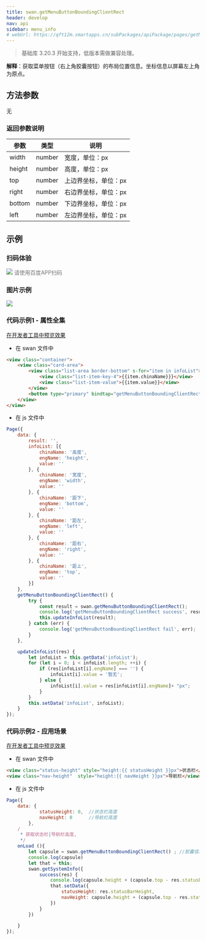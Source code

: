 ```yaml
---
title: swan.getMenuButtonBoundingClientRect
header: develop
nav: api
sidebar: menu_info
# webUrl: https://qft12m.smartapps.cn/subPackages/apiPackage/pages/getMenuButtonBoundingClientRect/getMenuButtonBoundingClientRect
---
```



> 基础库 3.20.3 开始支持，低版本需做兼容处理。

**解释**：获取菜单按钮（右上角胶囊按钮）的布局位置信息。坐标信息以屏幕左上角为原点。

 
## 方法参数 

无

### 返回参数说明 

|参数	|类型	|说明|
|---|---|---|
|width|	number|	宽度，单位：px|
|height|	number|	高度，单位：px|
|top|	number|	上边界坐标，单位：px|
|right	|number|	右边界坐标，单位：px|
|bottom|	number|	下边界坐标，单位：px|
|left	|number|	左边界坐标，单位：px|
## 示例

 
### 扫码体验

<div class='scan-code-container'>
    <img src="https://b.bdstatic.com/miniapp/assets/images/doc_demo/pages_getMenuButtonBoundingClientRect.png" class="demo-qrcode-image" />
    <font color=#777 12px>请使用百度APP扫码</font>
</div>

###  图片示例  
<div class="m-doc-custom-examples">
    <div class="m-doc-custom-examples-correct">
        <img src="https://b.bdstatic.com/miniapp/image/getMenuButtonBoundingClientRect.gif">
    </div>
    <div class="m-doc-custom-examples-correct">
        <img src=" ">
    </div>
    <div class="m-doc-custom-examples-correct">
        <img src=" ">
    </div>     
</div>
 

###  代码示例1 - 属性全集 

<a href="swanide://fragment/b7950613332a792d444e4e4842d063291569477029937" title="在开发者工具中预览效果" target="_self">在开发者工具中预览效果</a>

* 在 swan 文件中

```html
<view class="container">
    <view class="card-area">  
        <view class="list-area border-bottom" s-for="item in infoList">
            <view class="list-item-key-4">{{item.chinaName}}}</view>
            <view class="list-item-value">{{item.value}}</view>
        </view>        
        <button type="primary" bindtap="getMenuButtonBoundingClientRect">点击获取胶囊布局信息</button>
    </view>
</view>
```

* 在 js 文件中

```js
Page({
    data: {
        result: '',
        infoList: [{
            chinaName: '高度',
            engName: 'height', 
            value: ''
        }, {
            chinaName: '宽度',
            engName: 'width', 
            value: ''
        }, {
            chinaName: '距下',
            engName: 'bottom', 
            value: ''
        }, {
            chinaName: '距左',
            engName: 'left', 
            value: ''
        }, {
            chinaName: '距右',
            engName: 'right', 
            value: ''
        }, {
            chinaName: '距上',
            engName: 'top', 
            value: ''
        }]
    },
    getMenuButtonBoundingClientRect() {
        try {
            const result = swan.getMenuButtonBoundingClientRect();
            console.log('getMenuButtonBoundingClientRect success', result);
            this.updateInfoList(result);
        } catch (err) {
            console.log('getMenuButtonBoundingClientRect fail', err);
        }
    },

    updateInfoList(res) {
        let infoList = this.getData('infoList');
        for (let i = 0; i < infoList.length; ++i) {
            if (res[infoList[i].engName] === '') {
                infoList[i].value = '暂无';
            } else {
                infoList[i].value = res[infoList[i].engName]+ "px";
            }
        }
        this.setData('infoList', infoList);
    }
});
```

###  代码示例2 - 应用场景 

<a href="swanide://fragment/50a8932d2b9cd6ee093c3b6895f5f3d81576573561180" title="在开发者工具中预览效果" target="_self">在开发者工具中预览效果</a>

* 在 swan 文件中

```html
<view class="status-height" style="height:{{ statusHeight }}px">状态栏</view>
<view class="nav-height"  style="height:{{ navHeight }}px">导航栏</view>
```

* 在 js 文件中

```js
Page({
    data: {
            statusHeight: 0,  //状态栏高度
            navHeight: 0      //导航栏高度
        },
    / 
     * 获取状态栏|导航栏高度,
     */
    onLoad (){
        let capsule = swan.getMenuButtonBoundingClientRect() ; //胶囊信息
        console.log(capsule)
        let that = this;
        swan.getSystemInfo({
            success(res) {
                console.log(capsule.height + (capsule.top - res.statusBarHeight) * 2)
                that.setData({
                    statusHeight: res.statusBarHeight,
                    navHeight: capsule.height + (capsule.top - res.statusBarHeight) * 2 // 与res.navigationBarHeight相同
                })
            }
        })
      
    }
});

```
